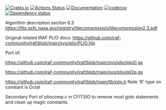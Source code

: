 [![Crates.io](https://img.shields.io/crates/v/pliocomp.svg)](https://crates.io/crates/pliocomp)
[![Actions Status](https://github.com/petesmc/pliocomp/workflows/CI/badge.svg)](https://github.com/petesmc/pliocomp/actions)
[![Documentation](https://docs.rs/pliocomp/badge.svg)](https://docs.rs/pliocomp/)
[![codecov](https://codecov.io/gh/petesmc/pliocomp/branch/master/graph/badge.svg?token=0DNCU7VRH2)](https://codecov.io/gh/petesmc/pliocomp)
[![Dependency status](https://deps.rs/repo/github/petesmc/pliocomp/status.svg)](https://deps.rs/repo/github/petesmc/pliocomp)

Algorithm description section 6.3 https://fits.gsfc.nasa.gov/registry/tilecompression/tilecompression2.3.pdf

Original related IRAF PLIO docs: https://github.com/iraf-community/iraf/blob/main/sys/plio/PLIO.hlp

Port of:

https://github.com/iraf-community/iraf/blob/main/sys/plio/plp2l.gx

https://github.com/iraf-community/iraf/blob/main/sys/plio/pll2p.gx

https://github.com/iraf-community/iraf/blob/main/lib/plio.h Note 'B' type on constant is Octal

Secondary Port of pliocomp.c in CFITSIO to remove most goto statements and clean up magic constants.